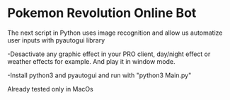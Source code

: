 # Pokemon Revolution Online Bot

The next script in Python uses image recognition and allow us automatize user inputs with pyautogui library

-Desactivate any graphic effect in your PRO client, day/night effect or weather effects for example. And play it in window mode.

-Install python3 and pyautogui and run with "python3 Main.py"

Already tested only in MacOs